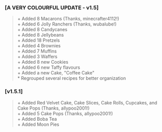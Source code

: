### [A VERY COLOURFUL UPDATE - v1.5]
> \+ Added 8 Macarons (Thanks, minecrafter4112!)<br>\+ Added 6 Jolly Ranchers (Thanks, wubalube!)<br>\+ Added 8 Candycanes<br>\+ Added 8 Jellybeans<br>\+ Added 18 Pretzels<br>\+ Added 4 Brownies<br>\+ Added 7 Muffins<br>\+ Added 3 Waffers<br>\+ Added 8 new Cookies<br>\+ Added 6 new Taffy flavours<br>\+ Added a new Cake, "Coffee Cake"<br>\* Regrouped several recipes for better organization<br>

### [v1.5.1]
> \+ Added Red Velvet Cake, Cake Slices, Cake Rolls, Cupcakes, and Cake Pops (Thanks, allypoo2001!)<br>\+ Added 5 Cake Pops (Thanks, allypoo2001!)<br>\+ Added Boba Tea<br>\+ Added Moon Pies<br>
